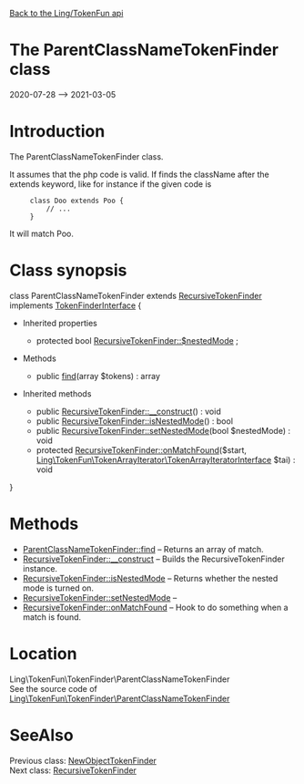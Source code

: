 [Back to the Ling/TokenFun api](https://github.com/lingtalfi/TokenFun/blob/master/doc/api/Ling/TokenFun.md)



The ParentClassNameTokenFinder class
================
2020-07-28 --> 2021-03-05






Introduction
============

The ParentClassNameTokenFinder class.


It assumes that the php code is valid.
If finds the className after the extends keyword, like for instance if the given code is

         class Doo extends Poo {
             // ...
         }

It will match Poo.



Class synopsis
==============


class <span class="pl-k">ParentClassNameTokenFinder</span> extends [RecursiveTokenFinder](https://github.com/lingtalfi/TokenFun/blob/master/doc/api/Ling/TokenFun/TokenFinder/RecursiveTokenFinder.md) implements [TokenFinderInterface](https://github.com/lingtalfi/TokenFun/blob/master/doc/api/Ling/TokenFun/TokenFinder/TokenFinderInterface.md) {

- Inherited properties
    - protected bool [RecursiveTokenFinder::$nestedMode](#property-nestedMode) ;

- Methods
    - public [find](https://github.com/lingtalfi/TokenFun/blob/master/doc/api/Ling/TokenFun/TokenFinder/ParentClassNameTokenFinder/find.md)(array $tokens) : array

- Inherited methods
    - public [RecursiveTokenFinder::__construct](https://github.com/lingtalfi/TokenFun/blob/master/doc/api/Ling/TokenFun/TokenFinder/RecursiveTokenFinder/__construct.md)() : void
    - public [RecursiveTokenFinder::isNestedMode](https://github.com/lingtalfi/TokenFun/blob/master/doc/api/Ling/TokenFun/TokenFinder/RecursiveTokenFinder/isNestedMode.md)() : bool
    - public [RecursiveTokenFinder::setNestedMode](https://github.com/lingtalfi/TokenFun/blob/master/doc/api/Ling/TokenFun/TokenFinder/RecursiveTokenFinder/setNestedMode.md)(bool $nestedMode) : void
    - protected [RecursiveTokenFinder::onMatchFound](https://github.com/lingtalfi/TokenFun/blob/master/doc/api/Ling/TokenFun/TokenFinder/RecursiveTokenFinder/onMatchFound.md)($start, [Ling\TokenFun\TokenArrayIterator\TokenArrayIteratorInterface](https://github.com/lingtalfi/TokenFun/blob/master/doc/api/Ling/TokenFun/TokenArrayIterator/TokenArrayIteratorInterface.md) $tai) : void

}






Methods
==============

- [ParentClassNameTokenFinder::find](https://github.com/lingtalfi/TokenFun/blob/master/doc/api/Ling/TokenFun/TokenFinder/ParentClassNameTokenFinder/find.md) &ndash; Returns an array of match.
- [RecursiveTokenFinder::__construct](https://github.com/lingtalfi/TokenFun/blob/master/doc/api/Ling/TokenFun/TokenFinder/RecursiveTokenFinder/__construct.md) &ndash; Builds the RecursiveTokenFinder instance.
- [RecursiveTokenFinder::isNestedMode](https://github.com/lingtalfi/TokenFun/blob/master/doc/api/Ling/TokenFun/TokenFinder/RecursiveTokenFinder/isNestedMode.md) &ndash; Returns whether the nested mode is turned on.
- [RecursiveTokenFinder::setNestedMode](https://github.com/lingtalfi/TokenFun/blob/master/doc/api/Ling/TokenFun/TokenFinder/RecursiveTokenFinder/setNestedMode.md) &ndash; 
- [RecursiveTokenFinder::onMatchFound](https://github.com/lingtalfi/TokenFun/blob/master/doc/api/Ling/TokenFun/TokenFinder/RecursiveTokenFinder/onMatchFound.md) &ndash; Hook to do something when a match is found.





Location
=============
Ling\TokenFun\TokenFinder\ParentClassNameTokenFinder<br>
See the source code of [Ling\TokenFun\TokenFinder\ParentClassNameTokenFinder](https://github.com/lingtalfi/TokenFun/blob/master/TokenFinder/ParentClassNameTokenFinder.php)



SeeAlso
==============
Previous class: [NewObjectTokenFinder](https://github.com/lingtalfi/TokenFun/blob/master/doc/api/Ling/TokenFun/TokenFinder/NewObjectTokenFinder.md)<br>Next class: [RecursiveTokenFinder](https://github.com/lingtalfi/TokenFun/blob/master/doc/api/Ling/TokenFun/TokenFinder/RecursiveTokenFinder.md)<br>
